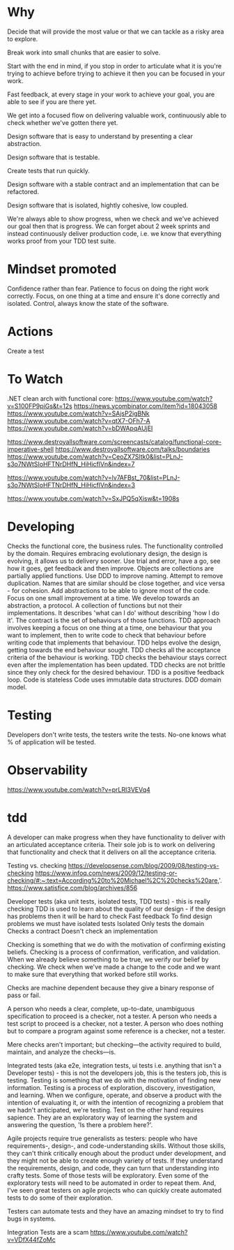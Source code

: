 # Why

Decide that will provide the most value or that we can tackle as a risky area to explore.

Break work into small chunks that are easier to solve.

Start with the end in mind, if you stop in order to articulate what it is you're trying to achieve before trying to achieve it then you can be focused in your work.

Fast feedback, at every stage in your work to achieve your goal, you are able to see if you are there yet.

We get into a focused flow on delivering valuable work, continuously able to check whether we've gotten there yet.

Design software that is easy to understand by presenting a clear abstraction.

Design software that is testable.

Create tests that run quickly.

Design software with a stable contract and an implementation that can be refactored.

Design software that is isolated, hightly cohesive, low coupled.

We're always able to show progress, when we check and we've achieved our goal then that is progress. We can forget about 2 week sprints and instead continuously deliver production code, i.e. we know that everything works proof from your TDD test suite.

# Mindset promoted

Confidence rather than fear.
Patience to focus on doing the right work correctly.
Focus, on one thing at a time and ensure it's done correctly and isolated.
Control, always know the state of the software.

# Actions

Create a test

# To Watch

.NET clean arch with functional core:
https://www.youtube.com/watch?v=S100FP9piGs&t=12s
https://news.ycombinator.com/item?id=18043058
https://www.youtube.com/watch?v=SAjsP2igBNk
https://www.youtube.com/watch?v=qtX7-OFh7-A
https://www.youtube.com/watch?v=bDWApqAUjEI

https://www.destroyallsoftware.com/screencasts/catalog/functional-core-imperative-shell
https://www.destroyallsoftware.com/talks/boundaries
https://www.youtube.com/watch?v=CeoZX7Sltk0&list=PLnJ-s3o7NWtSIoHFTNrDHfN_HiHicflVn&index=7

https://www.youtube.com/watch?v=lv7AFBst_70&list=PLnJ-s3o7NWtSIoHFTNrDHfN_HiHicflVn&index=3

https://www.youtube.com/watch?v=SxJPQ5qXisw&t=1908s

# Developing

Checks the functional core, the business rules. The functionality controlled by the domain.
Requires embracing evolutionary design, the design is evolving, it allows us to delivery sooner.
Use trial and error, have a go, see how it goes, get feedback and then improve.
Objects are collections are partially applied functions.
Use DDD to improve naming.
Attempt to remove duplication.
Names that are similar should be close together, and vice versa - for cohesion.
Add abstractions to be able to ignore most of the code.
Focus on one small improvement at a time.
We develop towards an abstraction, a protocol. A collection of functions but not their implementations. It describes 'what can I do' without describing 'how I do it'.
The contract is the set of behaviours of those functions.
TDD approach involves keeping a focus on one thing at a time, one behaviour that you want to implement, then to write code to check that behaviour before writing code that implements that behaviour.
TDD helps evolve the design, getting towards the end behaviour sought.
TDD checks all the acceptance criteria of the behaviour is working.
TDD checks the behaviour stays correct even after the implementation has been updated.
TDD checks are not brittle since they only check for the desired behaviour.
TDD is a positive feedback loop.
Code is stateless
Code uses immutable data structures.
DDD domain model.

# Testing

Developers don't write tests, the testers write the tests.
No-one knows what % of application will be tested.

# Observability

https://www.youtube.com/watch?v=prLRI3VEVq4

# tdd

A developer can make progress when they have functionality to deliver with an articulated acceptance criteria. Their sole job is to work on delivering that functionality and check that it delivers on all the acceptance criteria.

Testing vs. checking
https://developsense.com/blog/2009/08/testing-vs-checking
https://www.infoq.com/news/2009/12/testing-or-checking/#:~:text=According%20to%20Michael%2C%20checks%20are,'.
https://www.satisfice.com/blog/archives/856

Developer tests (aka unit tests, isolated tests, TDD tests) - this is really checking
TDD is used to learn about the quality of our design - if the design has problems then it will be hard to check
Fast feedback
To find design problems we must have isolated tests
Isolated
Only tests the domain
Checks a contract
Doesn't check an implementation

Checking is something that we do with the motivation of confirming existing beliefs. Checking is a process of confirmation, verification, and validation. When we already believe something to be true, we verify our belief by checking. We check when we've made a change to the code and we want to make sure that everything that worked before still works.

Checks are machine dependent because they give a binary response of pass or fail.

A person who needs a clear, complete, up-to-date, unambiguous specification to proceed is a checker, not a tester. A person who needs a test script to proceed is a checker, not a tester. A person who does nothing but to compare a program against some reference is a checker, not a tester.

Mere checks aren't important; but checking—the activity required to build, maintain, and analyze the checks—is.

Integrated tests (aka e2e, integration tests, ui tests i.e. anything that isn't a Developer tests) - this is not the developers job, this is the testers job, this is testing.
Testing is something that we do with the motivation of finding new information. Testing is a process of exploration, discovery, investigation, and learning. When we configure, operate, and observe a product with the intention of evaluating it, or with the intention of recognizing a problem that we hadn't anticipated, we're testing.
Test on the other hand requires sapience. They are an exploratory way of learning the system and answering the question, 'Is there a problem here?'.

Agile projects require true generalists as testers: people who have requirements-, design-, and code-understanding skills. Without those skills, they can't think critically enough about the product under development, and they might not be able to create enough variety of tests. If they understand the requirements, design, and code, they can turn that understanding into crafty tests. Some of those tests will be exploratory. Even some of the exploratory tests will need to be automated in order to repeat them. And, I've seen great testers on agile projects who can quickly create automated tests to do some of their exploration.

Testers can automate tests and they have an amazing mindset to try to find bugs in systems.

Integration Tests are a scam
https://www.youtube.com/watch?v=VDfX44fZoMc
